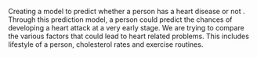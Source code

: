 Creating a model to predict whether a person has a heart disease or not . Through this prediction model, a person could predict the chances of developing a heart attack at a very early stage. We are trying to compare the various factors that could lead to heart related problems. This includes lifestyle of a person, cholesterol rates and exercise routines. 
